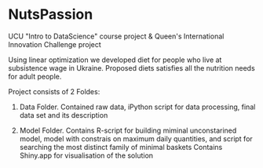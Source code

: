 # NutsPassion
UCU "Intro to DataScience" course project & Queen's International Innovation Challenge project

Using linear optimization we developed diet for people who live at subsistence wage in Ukraine. Proposed diets satisfies all the nutrition needs for adult people.

Project consists of 2 Foldes:
1) Data Folder. Contained raw data, iPython script for data processing, final data set and its description

2) Model Folder.
Contains R-script for building miminal unconstarined model, model with constrais on maximum daily quantities, and script for searching the most distinct family of minimal baskets
Contains Shiny.app for visualisation of the solution


